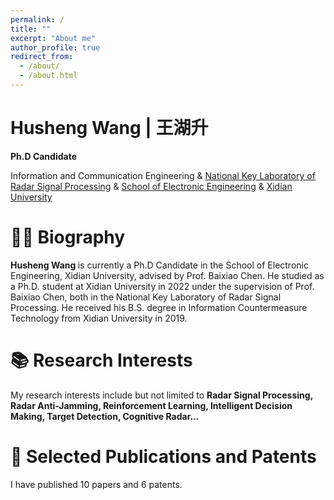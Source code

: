 ```yaml
---
permalink: /
title: ""
excerpt: "About me"
author_profile: true
redirect_from: 
  - /about/
  - /about.html
---
```


<div class="b"> <h1> Husheng Wang | 王湖升 </h1> </div>

**Ph.D Candidate**

Information and Communication Engineering & [National Key Laboratory of Radar Signal Processing](https://rsp.xidian.edu.cn/) & [School of Electronic Engineering](https://see.xidian.edu.cn/) & [Xidian University](https://www.xidian.edu.cn/)

 :man_office_worker: Biography 
======
<b> Husheng Wang </b> is currently a Ph.D Candidate in the School of Electronic Engineering, Xidian University, advised by Prof. Baixiao Chen. He studied as a Ph.D. student at Xidian University in 2022 under the supervision of Prof. Baixiao Chen, both in the National Key Laboratory of Radar Signal Processing. He received his B.S. degree in Information Countermeasure Technology from Xidian University in 2019.

 :books: Research Interests
======
My research interests include but not limited to <b> Radar Signal Processing, Radar Anti-Jamming, Reinforcement Learning, Intelligent Decision Making, Target Detection, Cognitive Radar...</b>

 :newspaper: Selected Publications and Patents
======
I have published 10 papers and 6 patents. 
